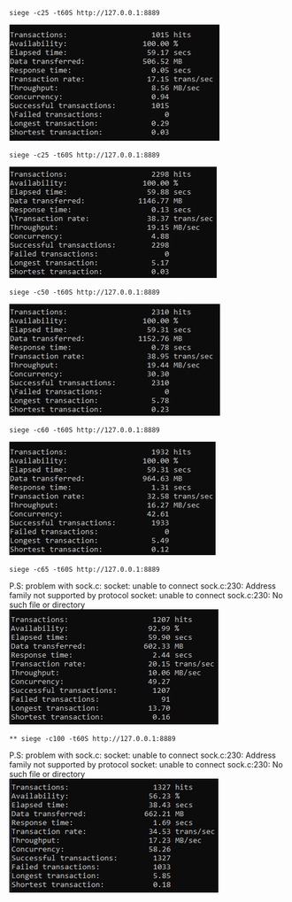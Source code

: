 ```
siege -c25 -t60S http://127.0.0.1:8889  
```
![C10](screens/c10.jpg)  
```
siege -c25 -t60S http://127.0.0.1:8889  
```
![C10](screens/c25.jpg)  
```
siege -c50 -t60S http://127.0.0.1:8889  
```
![C10](screens/c50.jpg)  
```
siege -c60 -t60S http://127.0.0.1:8889  
```
![C10](screens/c60.jpg)  
```
siege -c65 -t60S http://127.0.0.1:8889  
```
P.S: problem with sock.c:
socket: unable to connect sock.c:230: Address family not supported by protocol
socket: unable to connect sock.c:230: No such file or directory
![C10](screens/c65.jpg)  
```
** siege -c100 -t60S http://127.0.0.1:8889  
```
P.S: problem with sock.c:
socket: unable to connect sock.c:230: Address family not supported by protocol
socket: unable to connect sock.c:230: No such file or directory
![C10](screens/c100.jpg)  
